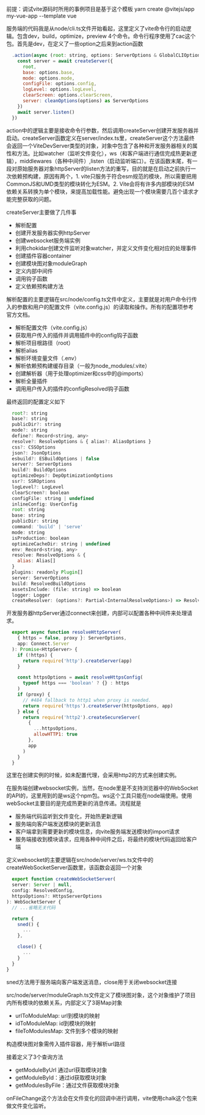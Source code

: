 前提：调试vite源码时所用的事例项目是基于这个模板 yarn create @vitejs/app my-vue-app --template vue

服务端的代码我是从node/cli.ts文件开始看起，这里定义了vite命令行的启动逻辑。包含dev，build，optimize，preview 4个命令。命令行程序使用了cac这个包。首先是dev，在定义了一些option之后来到action函数

```javascript
  .action(async (root: string, options: ServerOptions & GlobalCLIOptions) => {
    const server = await createServer({
      root,
      base: options.base,
      mode: options.mode,
      configFile: options.config,
      logLevel: options.logLevel,
      clearScreen: options.clearScreen,
      server: cleanOptions(options) as ServerOptions
    })
    await server.listen()
  })
```

action中的逻辑主要是接收命令行参数，然后调用createServer创建开发服务器并启动。createServer函数定义在server/index.ts里，createServer这个方法最终会返回一个ViteDevServer类型的对象，对象中包含了各种和开发服务器相关的属性和方法。比如watcher（监听文件变化），ws（和客户端进行通信完成热更新逻辑），middlewares（各种中间件）,listen（启动监听端口）。在该函数末尾，有一段对原始服务器对象httpServer的listen方法的重写，目的就是在启动之前执行一次依赖预构建，原因有两个，1. vite只服务于符合esm规范的模块，所以需要把用CommonJS和UMD类型的模块转化为ESM。2. Vite会将有许多内部模块的ESM依赖关系转换为单个模块，来提高加载性能。避免出现一个模块需要几百个请求才能完整获取的问题。

createServer主要做了几件事

  - 解析配置
  - 创建开发服务器实例httpServer
  - 创建websocket服务端实例
  - 利用chokidar创建文件监听对象watcher，并定义文件变化相对应的处理事件
  - 创建插件容器container
  - 创建模块图对象moduleGraph
  - 定义内部中间件
  - 调用钩子函数
  - 定义依赖预构建方法


解析配置的主要逻辑在src/node/config.ts文件中定义，主要就是对用户命令行传入的参数和用户的配置文件（vite.config.js）的读取和操作。所有的配置项参考官方文档。

  - 解析配置文件（vite.config.js）
  - 获取用户传入的插件并调用插件中的config钩子函数
  - 解析项目根路径（root）
  - 解析alias
  - 解析环境变量文件（.env）
  - 解析依赖预构建缓存目录（一般为node_modules/.vite）
  - 创建解析器（用于处理optimizer和css中的@imports）
  - 解析全量插件
  - 调用用户传入的插件的configResolved钩子函数

最终返回的配置定义如下

```javascript
  root?: string
  base?: string
  publicDir?: string
  mode?: string
  define?: Record<string, any>
  resolve?: ResolveOptions & { alias?: AliasOptions }
  css?: CSSOptions
  json?: JsonOptions
  esbuild?: ESBuildOptions | false
  server?: ServerOptions
  build?: BuildOptions
  optimizeDeps?: DepOptimizationOptions
  ssr?: SSROptions
  logLevel?: LogLevel
  clearScreen?: boolean
  configFile: string | undefined
  inlineConfig: UserConfig
  root: string
  base: string
  publicDir: string
  command: 'build' | 'serve'
  mode: string
  isProduction: boolean
  optimizeCacheDir: string | undefined
  env: Record<string, any>
  resolve: ResolveOptions & {
    alias: Alias[]
  }
  plugins: readonly Plugin[]
  server: ServerOptions
  build: ResolvedBuildOptions
  assetsInclude: (file: string) => boolean
  logger: Logger
  createResolver: (options?: Partial<InternalResolveOptions>) => ResolveFn
```

开发服务器httpServer通过connect来创建，内部可以配置各种中间件来处理请求。

```javascript
  export async function resolveHttpServer(
    { https = false, proxy }: ServerOptions,
    app: Connect.Server
  ): Promise<HttpServer> {
    if (!https) {
      return require('http').createServer(app)
    }

    const httpsOptions = await resolveHttpsConfig(
      typeof https === 'boolean' ? {} : https
    )
    if (proxy) {
      // #484 fallback to http1 when proxy is needed.
      return require('https').createServer(httpsOptions, app)
    } else {
      return require('http2').createSecureServer(
        {
          ...httpsOptions,
          allowHTTP1: true
        },
        app
      )
    }
  }
```
这里在创建实例的时候，如未配置代理，会采用http2的方式来创建实例。

在服务端创建websocket实例，当然，在node里是不支持浏览器中的WebSocket的API的，这里用到的是ws这个npm包。ws这个工具只能在node端使用。使用webSocket主要目的是完成热更新的消息传递。流程就是

  - 服务端代码监听到文件变化，开始热更新逻辑
  - 服务端向客户端发送模块的更新消息
  - 客户端拿到需要更新的模块信息，向vite服务端发送模块的import请求
  - 服务端接收到模块请求，应用各种中间件之后，将最终的模块代码返回给客户端

定义websocket的主要逻辑在src/node/server/ws.ts文件中的createWebSocketServer函数里，该函数会返回一个对象

```javascript
  export function createWebSocketServer(
  server: Server | null,
  config: ResolvedConfig,
  httpsOptions?: HttpsServerOptions
): WebSocketServer {
  // ...省略无关代码

  return {
    sned() {
      ...
    },

    close() {
      ...
    }
  }
}
```

sned方法用于服务端向客户端发送消息，close用于关闭websocket连接


src/node/server/moduleGraph.ts文件定义了模块图对象，这个对象维护了项目内所有模块的依赖关系，内部定义了3哥Map对象

  - urlToModuleMap: url到模块的映射
  - idToModuleMap: id到模块的映射
  - fileToModulesMap: 文件到多个模块的映射

构造模块图对象需传入插件容器，用于解析url路径

接着定义了3个查询方法

  - getModuleByUrl  通过url获取模块对象
  - getModuleById：通过id获取模块对象
  - getModulesByFile：通过文件获取模块对象

onFileChange这个方法会在文件变化的回调中进行调用，vite使用chalk这个包来做文件变化监听。




















